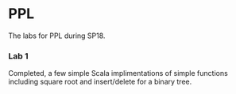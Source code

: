 # PPL
  
The labs for PPL during SP18.  
  
### Lab 1  
Completed, a few simple Scala implimentations of simple functions including square root and insert/delete for a binary tree.
